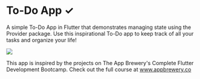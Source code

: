 # To-Do App ✓

A simple To-Do App in Flutter that demonstrates managing state using the Provider package. Use this inspirational To-Do app to keep track of all your tasks and organize your life!

![](To-Do-App-Preview.gif)

This app is inspired by the projects on The App Brewery's Complete Flutter Development Bootcamp. Check out the full course at www.appbrewery.co
